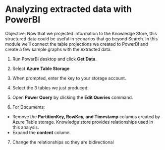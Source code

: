 # Analyzing extracted data with PowerBI
Objective: Now that we projected information to the Knowledge Store, this structured data could be useful in scenarios that go beyond Search. In this module we’ll connect the table projections we created to PowerBI and create a few sample graphs with the extracted data.

1.	Run PowerBI desktop and click **Get Data**.
 
2.	Select **Azure Table Storage**
 
3.	When prompted, enter the key to your storage account.

4.	Select the 3 tables we just produced:
 
5.	Open **Power Query** by clicking the **Edit Queries** command.
 
6.	For Documents:
+ Remove the **PartitionKey, RowKey, and Timestamp** columns created by Azure Table storage. Knowledge store provides relationships used in this analysis.
+ Expand the **content** column.
 
7.	Change the relationships so they are bidirectional
